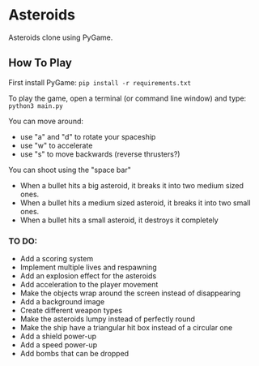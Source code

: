 # Asteroids

Asteroids clone using PyGame.

## How To Play

First install PyGame:
` pip install -r requirements.txt `

To play the game, open a terminal (or command line window) and type:  
` python3 main.py `

You can move around:  
- use "a" and "d" to rotate your spaceship
- use "w" to accelerate
- use "s" to move backwards (reverse thrusters?) 

You can shoot using the "space bar"
- When a bullet hits a big asteroid, it breaks it into two medium sized ones.  
- When a bullet hits a medium sized asteroid, it breaks it into two small ones.  
- When a bullet hits a small asteroid, it destroys it completely  

### TO DO:

- Add a scoring system
- Implement multiple lives and respawning
- Add an explosion effect for the asteroids
- Add acceleration to the player movement
- Make the objects wrap around the screen instead of disappearing
- Add a background image
- Create different weapon types
- Make the asteroids lumpy instead of perfectly round
- Make the ship have a triangular hit box instead of a circular one
- Add a shield power-up
- Add a speed power-up
- Add bombs that can be dropped
